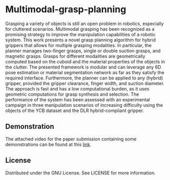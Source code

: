 # Multimodal-grasp-planning

Grasping a variety of objects is still an open problem in robotics, especially for cluttered scenarios. Multimodal grasping has been recognized as a promising strategy to improve the manipulation capabilities of a robotic system. This work presents a novel grasp planning algorithm for hybrid grippers that allows for multiple grasping modalities. In particular, the planner manages two-finger grasps, single or double suction grasps, and magnetic grasps. Grasps for different modalities are geometrically computed based on the cuboid and the material properties of the objects in the clutter. The presented framework is modular and can leverage any 6D pose estimation or material segmentation network as far as they satisfy the required interface. Furthermore, the planner can be applied to any (hybrid) gripper, provided the gripper clearance, finger width, and suction diameter. 
The approach is fast and has a low computational burden, as it uses geometric computations for grasp synthesis and selection. The performance of the system has been assessed with an experimental campaign in three manipulation scenarios of increasing difficulty using the objects of the YCB dataset and the DLR hybrid-compliant gripper.

## Demonstration

The attached video for the paper submission containing some demonstrations can be found at this [link](https://alumnisssup-my.sharepoint.com/:v:/g/personal/salvatore_davella_santannapisa_it/EftsA_sm4BZGtCoJxYS4ibkBciQU978i5vEPslh3Ys_pOA?e=mndTAx).

## License
Distributed under the GNU License. See LICENSE for more information.
